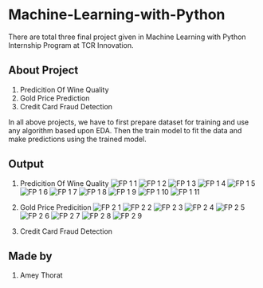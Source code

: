 # Machine-Learning-with-Python
There are total three final project given in Machine Learning with Python Internship Program at TCR Innovation.

## About Project
1. Predicition Of Wine Quality
2. Gold Price Prediction
3. Credit Card Fraud Detection

In all above projects, we have to first prepare dataset for training and use any algorithm based upon EDA.
Then the train model to fit the data and make predictions using the trained model.

## Output
1. Predicition Of Wine Quality
![FP 1 1](https://user-images.githubusercontent.com/88768050/139812873-10d159b9-9ea5-4739-8707-e57593bb54ab.PNG)
![FP 1 2](https://user-images.githubusercontent.com/88768050/139812893-ed29e118-8cf7-409b-9e32-9516dc252669.PNG)
![FP 1 3](https://user-images.githubusercontent.com/88768050/139812929-f8f01fe1-c37d-4a2f-b76d-384db9374ec4.PNG)
![FP 1 4](https://user-images.githubusercontent.com/88768050/139812951-eb0b461b-acb5-4d68-b490-4a8b7bf6471d.PNG)
![FP 1 5](https://user-images.githubusercontent.com/88768050/139812980-80b4d323-e02b-4b78-86ca-cc05ab9f0213.PNG)
![FP 1 6](https://user-images.githubusercontent.com/88768050/139812998-22c40214-b0dd-4699-902d-57e05a87c092.PNG)
![FP 1 7](https://user-images.githubusercontent.com/88768050/139813015-19f8bfc3-dbd0-4e8a-86db-145ba5362a22.PNG)
![FP 1 8](https://user-images.githubusercontent.com/88768050/139813038-e26046b4-0081-42a5-93f3-fd4e99b897f8.PNG)
![FP 1 9](https://user-images.githubusercontent.com/88768050/139813061-353501b1-ca91-4938-946d-eefa5b40f151.PNG)
![FP 1 10](https://user-images.githubusercontent.com/88768050/139813079-769ac89d-256d-4e15-983b-74fedeb78471.PNG)
![FP 1 11](https://user-images.githubusercontent.com/88768050/139813123-b766f3d9-5a0c-4453-a398-dcad4303b2f7.PNG)

2. Gold Price Predicition
![FP 2 1](https://user-images.githubusercontent.com/88768050/139656008-34143192-c8ca-41a7-880c-f23e1a97c513.PNG)
![FP 2 2](https://user-images.githubusercontent.com/88768050/139656043-f12a9f72-4b32-432f-9cf5-85213289b20e.PNG)
![FP 2 3](https://user-images.githubusercontent.com/88768050/139656051-46315564-e196-43cd-aae2-4ac6246865aa.PNG)
![FP 2 4](https://user-images.githubusercontent.com/88768050/139656067-f35763f4-944c-4f49-9baf-11a6a4f83ad6.PNG)
![FP 2 5](https://user-images.githubusercontent.com/88768050/139656075-fc4d0692-ae7d-41ed-85ab-062921785ab3.PNG)
![FP 2 6](https://user-images.githubusercontent.com/88768050/139656079-687a868b-f1b4-4255-afda-913badf83d21.PNG)
![FP 2 7](https://user-images.githubusercontent.com/88768050/139656090-7500e8be-fab7-4dfe-876d-2f2f80fc2d02.PNG)
![FP 2 8](https://user-images.githubusercontent.com/88768050/139656108-b59e73c4-f83b-4d65-842f-e1fa378fa796.PNG)
![FP 2 9](https://user-images.githubusercontent.com/88768050/139656121-1b2566d9-c4ed-4ab9-a904-aa1bbe3acda5.PNG)

3. Credit Card Fraud Detection

## Made by
1. Amey Thorat
